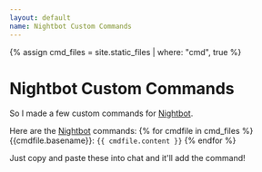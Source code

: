 ```yaml
---
layout: default
name: Nightbot Custom Commands
---
```

{% assign cmd_files = site.static_files | where: "cmd", true %}
# Nightbot Custom Commands

So I made a few custom commands for [Nightbot].

Here are the [Nightbot] commands:
{% for cmdfile in cmd_files %}
    {{cmdfile.basename}}:
    `{{ cmdfile.content }}`
{% endfor %}

Just copy and paste these into chat and it'll add the command!

[nightbot]: //beta.nightbot.tv/
